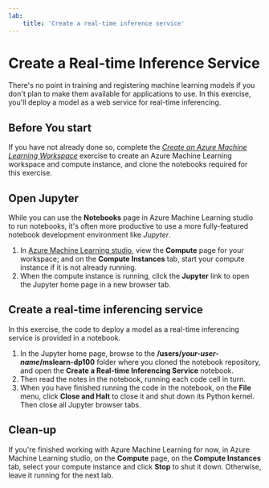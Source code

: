 ```yaml
---
lab:
    title: 'Create a real-time inference service'
---
```

# Create a Real-time Inference Service

There's no point in training and registering machine learning models if you don't plan to make them available for applications to use. In this exercise, you'll deploy a model as a web service for real-time inferencing.


## Before You start

If you have not already done so, complete the *[Create an Azure Machine Learning Workspace](01-create-a-workspace.md)* exercise to create an Azure Machine Learning workspace and compute instance, and clone the notebooks required for this exercise.

## Open Jupyter

While you can use the **Notebooks** page in Azure Machine Learning studio to run notebooks, it's often more productive to use a more fully-featured notebook development environment like *Jupyter*.

1. In [Azure Machine Learning studio](https://ml.azure.com), view the **Compute** page for your workspace; and on the **Compute Instances** tab, start your compute instance if it is not already running.
2. When the compute instance is running, click the **Jupyter** link to open the Jupyter home page in a new browser tab.

## Create a real-time inferencing service

In this exercise, the code to deploy a model as a real-time inferencing service is provided in a notebook.

1. In the Jupyter home page, browse to the **/users/*your-user-name*/mslearn-dp100** folder where you cloned the notebook repository, and open the **Create a Real-time Inferencing Service** notebook.
2. Then read the notes in the notebook, running each code cell in turn.
3. When you have finished running the code in the notebook, on the **File** menu, click **Close and Halt** to close it and shut down its Python kernel. Then close all Jupyter browser tabs.

## Clean-up

If you're finished working with Azure Machine Learning for now, in Azure Machine Learning studio, on the **Compute** page, on the **Compute Instances** tab, select your compute instance and click **Stop** to shut it down. Otherwise, leave it running for the next lab.
